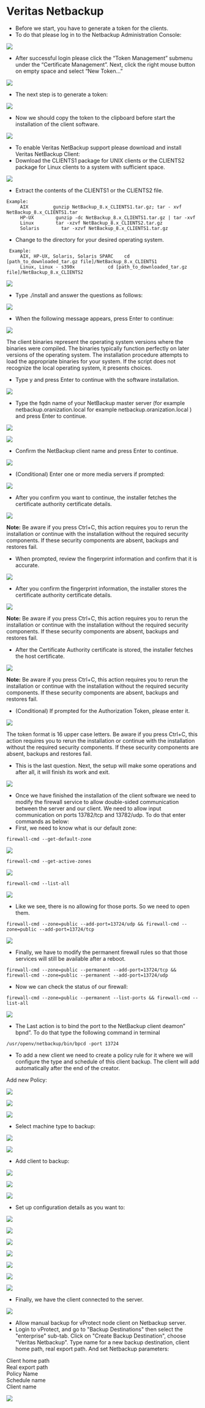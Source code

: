 # Veritas Netbackup

* Before we start, you have to generate a token for the clients.
* To do that please log in to the Netbackup Administration Console:

![](../../../.gitbook/assets/enterprise-backup-providers-veritas-netbackup-setup-01.png)

* After successful login please click the “Token Management” submenu under the “Certificate Management”. Next, click the right mouse button on empty space and select “New Token…”

![](../../../.gitbook/assets/enterprise-backup-providers-veritas-netbackup-setup-02%20%281%29.png)

* The next step is to generate a token:

![](../../../.gitbook/assets/enterprise-backup-providers-veritas-netbackup-setup-03%20%281%29%20%281%29%20%281%29%20%281%29.png)

* Now we should copy the token to the clipboard before start the installation of the client software.

![](../../../.gitbook/assets/enterprise-backup-providers-veritas-netbackup-setup-04%20%281%29%20%281%29%20%281%29.png)

* To enable Veritas NetBackup support please download and install Veritas NetBackup Client:
* Download the CLIENTS1 package for UNIX clients or the CLIENTS2 package for Linux clients to a system with sufficient space.

![](../../../.gitbook/assets/enterprise-backup-providers-veritas-netbackup-setup-05%20%281%29.png)

* Extract the contents of the CLIENTS1 or the CLIENTS2 file.

```text
Example:
     AIX         gunzip NetBackup_8.x_CLIENTS1.tar.gz; tar - xvf NetBackup_8.x_CLIENTS1.tar
     HP-UX        gunzip -dc NetBackup_8.x_CLIENTS1.tar.gz | tar -xvf
     Linux        tar -xzvf NetBackup_8.x_CLIENTS2.tar.gz
     Solaris        tar -xzvf NetBackup_8.x_CLIENTS1.tar.gz
```

* Change to the directory for your desired operating system.

```text
 Example:
     AIX, HP-UX, Solaris, Solaris SPARC    cd [path_to_downloaded_tar.gz file]/NetBackup_8.x_CLIENTS1
     Linux, Linux - s390x            cd [path_to_downloaded_tar.gz file]/NetBackup_8.x_CLIENTS2
```

![](../../../.gitbook/assets/enterprise-backup-providers-veritas-netbackup-setup-06%20%281%29%20%282%29%20%282%29%20%282%29%20%282%29.png)

* Type ./install and answer the questions as follows:

![](../../../.gitbook/assets/enterprise-backup-providers-veritas-netbackup-setup-07.png)

* When the following message appears, press Enter to continue:

![](../../../.gitbook/assets/enterprise-backup-providers-veritas-netbackup-setup-08%20%281%29%20%281%29.png)

The client binaries represent the operating system versions where the binaries were compiled. The binaries typically function perfectly on later versions of the operating system. The installation procedure attempts to load the appropriate binaries for your system. If the script does not recognize the local operating system, it presents choices.

* Type y and press Enter to continue with the software installation.

![](../../../.gitbook/assets/enterprise-backup-providers-veritas-netbackup-setup-09%20%281%29%20%281%29.png)

* Type the fqdn name of your NetBackup master server \(for example netbackup.oranization.local for example netbackup.oranization.local \) and press Enter to continue.

![](../../../.gitbook/assets/enterprise-backup-providers-veritas-netbackup-setup-10%20%281%29%20%281%29%20%281%29.png)

![](../../../.gitbook/assets/enterprise-backup-providers-veritas-netbackup-setup-11.png)

* Confirm the NetBackup client name and press Enter to continue.

![](../../../.gitbook/assets/enterprise-backup-providers-veritas-netbackup-setup-12%20%281%29%20%281%29.png)

* \(Conditional\) Enter one or more media servers if prompted:

![](../../../.gitbook/assets/enterprise-backup-providers-veritas-netbackup-setup-13%20%281%29%20%281%29.png)

* After you confirm you want to continue, the installer fetches the certificate authority certificate details.

![](../../../.gitbook/assets/enterprise-backup-providers-veritas-netbackup-setup-14.png)

**Note:** Be aware if you press Ctrl+C, this action requires you to rerun the installation or continue with the installation without the required security components. If these security components are absent, backups and restores fail.

* When prompted, review the fingerprint information and confirm that it is accurate.

![](../../../.gitbook/assets/enterprise-backup-providers-veritas-netbackup-setup-15%20%281%29%20%281%29.png)

* After you confirm the fingerprint information, the installer stores the certificate authority certificate details.

![](../../../.gitbook/assets/enterprise-backup-providers-veritas-netbackup-setup-16%20%281%29%20%281%29.png)

**Note:** Be aware if you press Ctrl+C, this action requires you to rerun the installation or continue with the installation without the required security components. If these security components are absent, backups and restores fail.

* After the Certificate Authority certificate is stored, the installer fetches the host certificate.

![](../../../.gitbook/assets/enterprise-backup-providers-veritas-netbackup-setup-17%20%281%29.png)

**Note:** Be aware if you press Ctrl+C, this action requires you to rerun the installation or continue with the installation without the required security components. If these security components are absent, backups and restores fail.

* \(Conditional\) If prompted for the Authorization Token, please enter it.

![](../../../.gitbook/assets/enterprise-backup-providers-veritas-netbackup-setup-18%20%281%29%20%281%29%20%281%29.png)

The token format is 16 upper case letters. Be aware if you press Ctrl+C, this action requires you to rerun the installation or continue with the installation without the required security components. If these security components are absent, backups and restores fail.

* This is the last question. Next, the setup will make some operations and after all, it will finish its work and exit.

![](../../../.gitbook/assets/enterprise-backup-providers-veritas-netbackup-setup-19.png)

* Once we have finished the installation of the client software we need to modify the firewall service to allow double-sided communication between the server and our client. We need to allow input communication on ports 13782/tcp and 13782/udp. To do that enter commands as below:
* First, we need to know what is our default zone:

```text
firewall-cmd --get-default-zone
```

![](../../../.gitbook/assets/enterprise-backup-providers-veritas-netbackup-setup-20%20%281%29%20%281%29.png)

```text
firewall-cmd --get-active-zones
```

![](../../../.gitbook/assets/enterprise-backup-providers-veritas-netbackup-setup-21.png)

```text
firewall-cmd --list-all
```

![](../../../.gitbook/assets/enterprise-backup-providers-veritas-netbackup-setup-22.png)

* Like we see, there is no allowing for those ports. So we need to open them.

```text
firewall-cmd --zone=public --add-port=13724/udp && firewall-cmd --zone=public --add-port=13724/tcp
```

![](../../../.gitbook/assets/enterprise-backup-providers-veritas-netbackup-setup-23%20%281%29%20%281%29.png)

* Finally, we have to modify the permanent firewall rules so that those services will still be available after a reboot.

```text
firewall-cmd --zone=public --permanent --add-port=13724/tcp && firewall-cmd --zone=public --permanent --add-port=13724/udp
```

* Now we can check the status of our firewall:

```text
firewall-cmd --zone=public --permanent --list-ports && firewall-cmd --list-all
```

![](../../../.gitbook/assets/enterprise-backup-providers-veritas-netbackup-setup-25%20%281%29%20%281%29%20%281%29%20%281%29.png)

* The Last action is to bind the port to the NetBackup client deamon” bpnd”. To do that type the following command in terminal

```text
/usr/openv/netbackup/bin/bpcd -port 13724
```

* To add a new client we need to create a policy rule for it where we will configure the type and schedule of this client backup. The client will add automatically after the end of the creator.

Add new Policy:

![](../../../.gitbook/assets/enterprise-backup-providers-veritas-netbackup-setup-26%20%282%29%20%282%29.png)

![](../../../.gitbook/assets/enterprise-backup-providers-veritas-netbackup-setup-27%20%281%29.png)

![](../../../.gitbook/assets/enterprise-backup-providers-veritas-netbackup-setup-28%20%281%29%20%281%29.png)

* Select machine type to backup:

![](../../../.gitbook/assets/enterprise-backup-providers-veritas-netbackup-setup-29%20%281%29%20%281%29%20%281%29.png)

![](../../../.gitbook/assets/enterprise-backup-providers-veritas-netbackup-setup-30%20%281%29.png)

* Add client to backup:

![](../../../.gitbook/assets/enterprise-backup-providers-veritas-netbackup-setup-31%20%281%29.png)

![](../../../.gitbook/assets/enterprise-backup-providers-veritas-netbackup-setup-32.png)

![](../../../.gitbook/assets/enterprise-backup-providers-veritas-netbackup-setup-33.png)

* Set up configuration details as you want to:

![](../../../.gitbook/assets/enterprise-backup-providers-veritas-netbackup-setup-34.png)

![](../../../.gitbook/assets/enterprise-backup-providers-veritas-netbackup-setup-35%20%281%29%20%281%29.png)

![](../../../.gitbook/assets/enterprise-backup-providers-veritas-netbackup-setup-36%20%281%29%20%281%29%20%281%29%20%281%29.png)

![](../../../.gitbook/assets/enterprise-backup-providers-veritas-netbackup-setup-37%20%281%29%20%281%29%20%281%29.png)

![](../../../.gitbook/assets/enterprise-backup-providers-veritas-netbackup-setup-38%20%281%29%20%281%29.png)

![](../../../.gitbook/assets/enterprise-backup-providers-veritas-netbackup-setup-39%20%281%29.png)

![](../../../.gitbook/assets/enterprise-backup-providers-veritas-netbackup-setup-40%20%281%29%20%281%29%20%281%29%20%281%29.png)

* Finally, we have the client connected to the server.

![](../../../.gitbook/assets/enterprise-backup-providers-veritas-netbackup-setup-41%20%281%29%20%281%29.png)

* Allow manual backup for vProtect node client on Netbackup server.
* Login to vProtect, and go to "Backup Destinations" then select the "enterprise" sub-tab. Click on "Create Backup Destination", choose "Veritas Netbackup". Type name for a new backup destination, client home path, real export path. And set Netbackup parameters:

Client home path  
Real export path  
Policy Name  
Schedule name  
Client name

![](../../../.gitbook/assets/backup-destinations-enterprise-netbackup.jpg)

